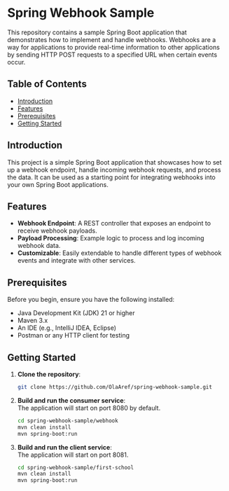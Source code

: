 # Spring Webhook Sample

This repository contains a sample Spring Boot application that demonstrates how to implement and handle webhooks. Webhooks are a way for applications to provide real-time information to other applications by sending HTTP POST requests to a specified URL when certain events occur.

## Table of Contents

- [Introduction](#introduction)
- [Features](#features)
- [Prerequisites](#prerequisites)
- [Getting Started](#getting-started)

## Introduction

This project is a simple Spring Boot application that showcases how to set up a webhook endpoint, handle incoming webhook requests, and process the data. It can be used as a starting point for integrating webhooks into your own Spring Boot applications.

## Features

- **Webhook Endpoint**: A REST controller that exposes an endpoint to receive webhook payloads.
- **Payload Processing**: Example logic to process and log incoming webhook data.
- **Customizable**: Easily extendable to handle different types of webhook events and integrate with other services.

## Prerequisites

Before you begin, ensure you have the following installed:

- Java Development Kit (JDK) 21 or higher
- Maven 3.x
- An IDE (e.g., IntelliJ IDEA, Eclipse)
- Postman or any HTTP client for testing

## Getting Started

1. **Clone the repository**:

   ```bash
   git clone https://github.com/OlaAref/spring-webhook-sample.git
   ```

2. **Build and run the consumer service**:\
The application will start on port 8080 by default.

   ```bash
   cd spring-webhook-sample/webhook
   mvn clean install
   mvn spring-boot:run
   ```
   
3. **Build and run the client service**:\
   The application will start on port 8081.

   ```bash
   cd spring-webhook-sample/first-school
   mvn clean install
   mvn spring-boot:run
   ```
   
   